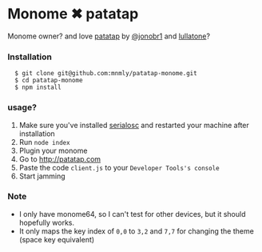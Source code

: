 # Monome ✖ patatap

Monome owner? and love [patatap](http://patatap.com) by [@jonobr1](http://jonobr1.com) and [lullatone](http://lullatone.com)?

### Installation

```
  $ git clone git@github.com:mnmly/patatap-monome.git
  $ cd patatap-monome
  $ npm install
```

### usage?

1. Make sure you've installed [serialosc](http://monome.org/docs/setup:mac) and restarted your machine after installation
2. Run `node index`
3. Plugin your monome
4. Go to http://patatap.com
5. Paste the code `client.js` to your `Developer Tools's console`
6. Start jamming


### Note
- I only have monome64, so I can't test for other devices, but it should hopefully works.
- It only maps the key index of `0,0` to `3,2` and `7,7` for changing the theme (space key equivalent)
